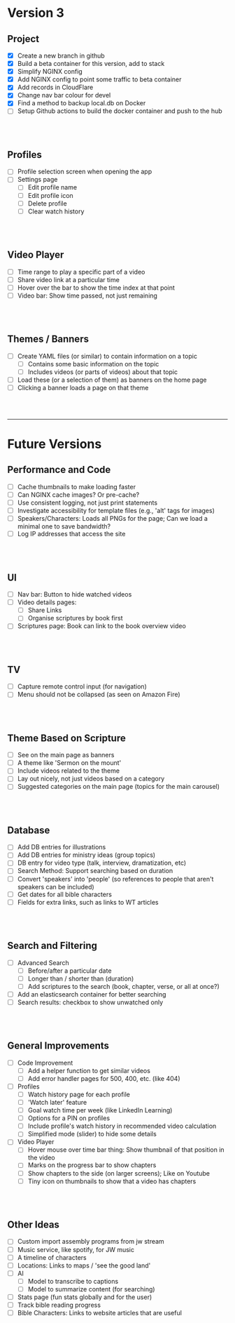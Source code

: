# Version 3

## Project
- [x] Create a new branch in github
- [x] Build a beta container for this version, add to stack
- [x] Simplify NGINX config
- [x] Add NGINX config to point some traffic to beta container
- [x] Add records in CloudFlare
- [x] Change nav bar colour for devel
- [x] Find a method to backup local.db on Docker
- [ ] Setup Github actions to build the docker container and push to the hub

</br></br>


## Profiles
- [ ] Profile selection screen when opening the app
- [ ] Settings page
  - [ ] Edit profile name
  - [ ] Edit profile icon
  - [ ] Delete profile
  - [ ] Clear watch history

</br></br>


## Video Player
- [ ] Time range to play a specific part of a video
- [ ] Share video link at a particular time
- [ ] Hover over the bar to show the time index at that point
- [ ] Video bar: Show time passed, not just remaining

</br></br>


## Themes / Banners
- [ ] Create YAML files (or similar) to contain information on a topic
  - [ ] Contains some basic information on the topic
  - [ ] Includes videos (or parts of videos) about that topic
- [ ] Load these (or a selection of them) as banners on the home page
- [ ] Clicking a banner loads a page on that theme

</br></br>



----
# Future Versions

## Performance and Code

- [ ] Cache thumbnails to make loading faster
- [ ] Can NGINX cache images? Or pre-cache?
- [ ] Use consistent logging, not just print statements
- [ ] Investigate accessibility for template files (e.g., 'alt' tags for images)
- [ ] Speakers/Characters: Loads all PNGs for the page; Can we load a minimal one to save bandwidth?
- [ ] Log IP addresses that access the site

</br></br>


## UI
- [ ] Nav bar: Button to hide watched videos
- [ ] Video details pages:
  - [ ] Share Links
  - [ ] Organise scriptures by book first
- [ ] Scriptures page: Book can link to the book overview video

</br></br>


## TV
- [ ] Capture remote control input (for navigation)
- [ ] Menu should not be collapsed (as seen on Amazon Fire)

</br></br>


## Theme Based on Scripture
- [ ] See on the main page as banners
- [ ] A theme like 'Sermon on the mount'
- [ ] Include videos related to the theme
- [ ] Lay out nicely, not just videos based on a category
- [ ] Suggested categories on the main page (topics for the main carousel)

</br></br>


## Database
- [ ] Add DB entries for illustrations
- [ ] Add DB entries for ministry ideas (group topics)
- [ ] DB entry for video type (talk, interview, dramatization, etc)
- [ ] Search Method: Support searching based on duration
- [ ] Convert 'speakers' into 'people' (so references to people that aren't speakers can be included)
- [ ] Get dates for all bible characters
- [ ] Fields for extra links, such as links to WT articles

</br></br>


## Search and Filtering
- [ ] Advanced Search
  - [ ] Before/after a particular date
  - [ ] Longer than / shorter than (duration)
  - [ ] Add scriptures to the search (book, chapter, verse, or all at once?)
- [ ] Add an elasticsearch container for better searching
- [ ] Search results: checkbox to show unwatched only

</br></br>


## General Improvements
- [ ] Code Improvement
  - [ ] Add a helper function to get similar videos
  - [ ] Add error handler pages for 500, 400, etc. (like 404)
- [ ] Profiles
  - [ ] Watch history page for each profile
  - [ ] 'Watch later' feature
  - [ ] Goal watch time per week (like LinkedIn Learning)
  - [ ] Options for a PIN on profiles
  - [ ] Include profile's watch history in recommended video calculation
  - [ ] Simplified mode (slider) to hide some details
- [ ] Video Player
  - [ ] Hover mouse over time bar thing: Show thumbnail of that position in the video
  - [ ] Marks on the progress bar to show chapters
  - [ ] Show chapters to the side (on larger screens); Like on Youtube
  - [ ] Tiny icon on thumbnails to show that a video has chapters

</br></br>


## Other Ideas
- [ ] Custom import assembly programs from jw stream
- [ ] Music service, like spotify, for JW music
- [ ] A timeline of characters
- [ ] Locations: Links to maps / 'see the good land'
- [ ] AI
  - [ ] Model to transcribe to captions
  - [ ] Model to summarize content (for searching)
- [ ] Stats page (fun stats globally and for the user)
- [ ] Track bible reading progress
- [ ] Bible Characters: Links to website articles that are useful

</br></br>

